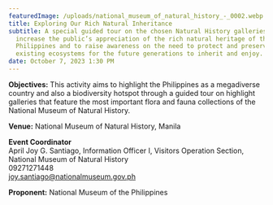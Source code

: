 ```yaml
---
featuredImage: /uploads/national_museum_of_natural_history_-_0002.webp
title: Exploring Our Rich Natural Inheritance
subtitle: A special guided tour on the chosen Natural History galleries to
  increase the public’s appreciation of the rich natural heritage of the
  Philippines and to raise awareness on the need to protect and preserve the
  existing ecosystems for the future generations to inherit and enjoy.
date: October 7, 2023 1:30 PM
---
```

**O﻿bjectives:** This activity aims to highlight the Philippines as a megadiverse country and also a biodiversity hotspot through a guided tour on highlight galleries that feature the most important flora and fauna collections of the National Museum of Natural History.

**V﻿enue:** National Museum of Natural History, Manila

**E﻿vent Coordinator**\
April Joy G. Santiago, Information Officer I, Visitors Operation Section, National Museum of Natural History\
09271271448 \
joy.santiago@nationalmuseum.gov.ph

**P﻿roponent:** National Museum of the Philippines